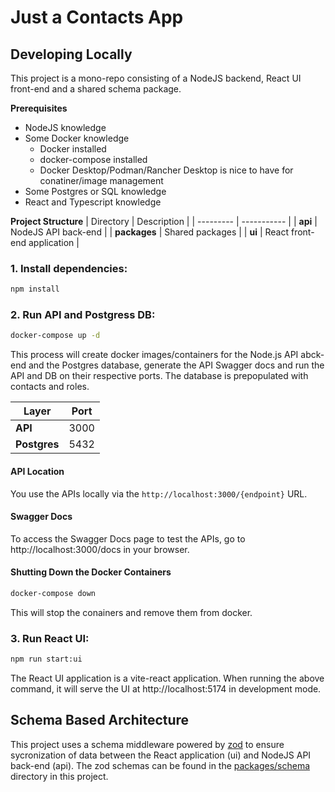 # Just a Contacts App

## Developing Locally
This project is a mono-repo consisting of a NodeJS backend, React UI front-end and a shared schema package.

**Prerequisites**
- NodeJS knowledge
- Some Docker knowledge
  - Docker installed
  - docker-compose installed
  - Docker Desktop/Podman/Rancher Desktop is nice to have for conatiner/image management
- Some Postgres or SQL knowledge
- React and Typescript knowledge

**Project Structure**
| Directory | Description |
| --------- | ----------- |
| **api** | NodeJS API back-end |
| **packages** | Shared packages |
| **ui** | React front-end application |

### **1. Install dependencies:**
```bash
npm install
```

### **2. Run API and Postgress DB:**
```bash
docker-compose up -d
```
This process will create docker images/containers for the Node.js API abck-end and the Postgres database, generate the API Swagger docs and run the API and DB on their respective ports. The database is prepopulated with contacts and roles.

| Layer | Port |
| ----- | ---- |
| **API** | 3000 |
| **Postgres** | 5432 |

#### API Location
You use the APIs locally via the `http://localhost:3000/{endpoint}` URL.

#### Swagger Docs
To access the Swagger Docs page to test the APIs, go to http://localhost:3000/docs in your browser. 

#### Shutting Down the Docker Containers
```bash
docker-compose down
```
This will stop the conainers and remove them from docker.

### **3. Run React UI:**
```bash
npm run start:ui
```
The React UI application is a vite-react application. When running the above command, it will serve the UI at http://localhost:5174 in development mode.

## Schema Based Architecture

This project uses a schema middleware powered by [zod](https://zod.dev/) to ensure sycronization of data between the React application (ui) and NodeJS API back-end (api). The zod schemas can be found in the [packages/schema](./packages/schema/src) directory in this project. 